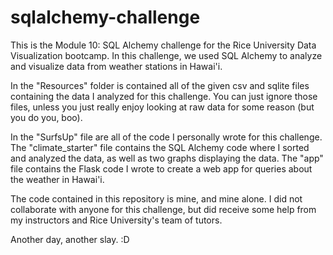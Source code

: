 # sqlalchemy-challenge

This is the Module 10: SQL Alchemy challenge for the Rice University Data Visualization bootcamp. In this challenge, we used SQL Alchemy to analyze and visualize data from weather stations in Hawai'i. 

In the "Resources" folder is contained all of the given csv and sqlite files containing the data I analyzed for this challenge. You can just ignore those files, unless you just really enjoy looking at raw data for some reason (but you do you, boo).

In the "SurfsUp" file are all of the code I personally wrote for this challenge. The "climate_starter" file contains the SQL Alchemy code where I sorted and analyzed the data, as well as two graphs displaying the data. The "app" file contains the Flask code I wrote to create a web app for queries about the weather in Hawai'i.

The code contained in this repository is mine, and mine alone. I did not collaborate with anyone for this challenge, but did receive some help from my instructors and Rice University's team of tutors.

Another day, another slay. :D